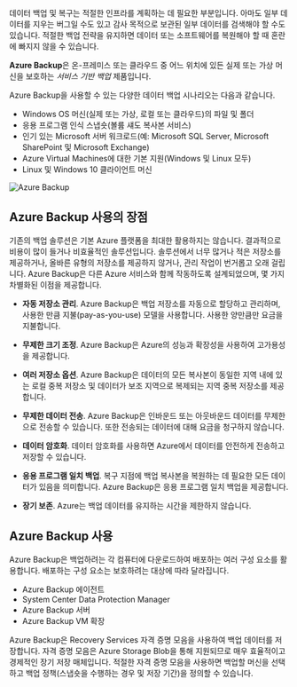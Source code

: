 데이터 백업 및 복구는 적절한 인프라를 계획하는 데 필요한 부분입니다. 아마도 일부 데이터를 지우는 버그일 수도 있고 감사 목적으로 보관된 일부 데이터를 검색해야 할 수도 있습니다. 적절한 백업 전략을 유지하면 데이터 또는 소프트웨어를 복원해야 할 때 혼란에 빠지지 않을 수 있습니다.

**Azure Backup**은 온-프레미스 또는 클라우드 중 어느 위치에 있든 실제 또는 가상 머신을 보호하는 _서비스 기반 백업_ 제품입니다.

Azure Backup을 사용할 수 있는 다양한 데이터 백업 시나리오는 다음과 같습니다.

- Windows OS 머신(실제 또는 가상, 로컬 또는 클라우드)의 파일 및 폴더
- 응용 프로그램 인식 스냅숏(볼륨 섀도 복사본 서비스)
- 인기 있는 Microsoft 서버 워크로드(예: Microsoft SQL Server, Microsoft SharePoint 및 Microsoft Exchange)
- Azure Virtual Machines에 대한 기본 지원(Windows 및 Linux 모두)
- Linux 및 Windows 10 클라이언트 머신

![Azure Backup](../media-draft/6-backup-server.png)

## <a name="advantages-of-using-azure-backup"></a>Azure Backup 사용의 장점

기존의 백업 솔루션은 기본 Azure 플랫폼을 최대한 활용하지는 않습니다. 결과적으로 비용이 많이 들거나 비효율적인 솔루션입니다. 솔루션에서 너무 많거나 적은 저장소를 제공하거나, 올바른 유형의 저장소를 제공하지 않거나, 관리 작업이 번거롭고 오래 걸립니다. Azure Backup은 다른 Azure 서비스와 함께 작동하도록 설계되었으며, 몇 가지 차별화된 이점을 제공합니다.

- **자동 저장소 관리**. Azure Backup은 백업 저장소를 자동으로 할당하고 관리하며, 사용한 만큼 지불(pay-as-you-use) 모델을 사용합니다. 사용한 양만큼만 요금을 지불합니다.

- **무제한 크기 조정**. Azure Backup은 Azure의 성능과 확장성을 사용하여 고가용성을 제공합니다.

- **여러 저장소 옵션**. Azure Backup은 데이터의 모든 복사본이 동일한 지역 내에 있는 로컬 중복 저장소 및 데이터가 보조 지역으로 복제되는 지역 중복 저장소를 제공합니다.

- **무제한 데이터 전송**. Azure Backup은 인바운드 또는 아웃바운드 데이터를 무제한으로 전송할 수 있습니다. 또한 전송되는 데이터에 대해 요금을 청구하지 않습니다.

- **데이터 암호화**. 데이터 암호화를 사용하면 Azure에서 데이터를 안전하게 전송하고 저장할 수 있습니다.

- **응용 프로그램 일치 백업**. 복구 지점에 백업 복사본을 복원하는 데 필요한 모든 데이터가 있음을 의미합니다. Azure Backup은 응용 프로그램 일치 백업을 제공합니다.

- **장기 보존**. Azure는 백업 데이터를 유지하는 시간을 제한하지 않습니다.

## <a name="using-azure-backup"></a>Azure Backup 사용

Azure Backup은 백업하려는 각 컴퓨터에 다운로드하여 배포하는 여러 구성 요소를 활용합니다. 배포하는 구성 요소는 보호하려는 대상에 따라 달라집니다.

- Azure Backup 에이전트
- System Center Data Protection Manager
- Azure Backup 서버
- Azure Backup VM 확장

Azure Backup은 Recovery Services 자격 증명 모음을 사용하여 백업 데이터를 저장합니다. 자격 증명 모음은 Azure Storage Blob을 통해 지원되므로 매우 효율적이고 경제적인 장기 저장 매체입니다. 적절한 자격 증명 모음을 사용하면 백업할 머신을 선택하고 백업 정책(스냅숏을 수행하는 경우 및 저장 기간)을 정의할 수 있습니다.